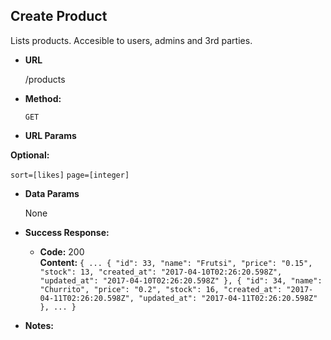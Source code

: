 **Create Product**
----
  Lists products. Accesible to users, admins and 3rd parties.

* **URL**

  /products

* **Method:**

  `GET`
  
*  **URL Params**

  **Optional:**
 
   `sort=[likes]`
   `page=[integer]`
   

* **Data Params**

  None

* **Success Response:**

  * **Code:** 200 <br />
    **Content:** `{ ...
                    {
                      "id": 33,
                      "name": "Frutsi",
                      "price": "0.15",
                      "stock": 13,
                      "created_at": "2017-04-10T02:26:20.598Z",
                      "updated_at": "2017-04-10T02:26:20.598Z"
                    },
                    {
                      "id": 34,
                      "name": "Churrito",
                      "price": "0.2",
                      "stock": 16,
                      "created_at": "2017-04-11T02:26:20.598Z",
                      "updated_at": "2017-04-11T02:26:20.598Z"
                    },
                    ...
                  }`
* **Notes:**

  <Products are sorted by name by default.>  